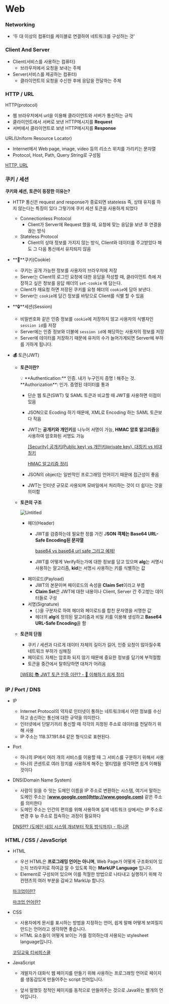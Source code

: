# Web

### **Networking**

- ‘두 대 이상의 컴퓨터를 케이블로 연결하여 네트워크를 구성하는 것’

### **Client And Server**

- Client(서비스를 사용하는 컴퓨터}
    - 브라우저에서 요청을 보내는 주체
- Server(서비스를 제공하는 컴퓨터)
    - 클라이언트의 요청을 수신한 후에 응답을 전달하는 주체

### **HTTP / URL**

HTTP(protocol)

- 웹 브라우저에서 url을 이용해 클라이언트와 서버가 통신하는 규칙
- 클라이언트에서 서버로 보낸 HTTP메시지를 **Request**
- 서버에서 클라이언트로 보낸 HTTP메시지를 **Response**

URL(Uniform Resource Locator)

- Internet에서 Web page, image, video 등의 리소스 위치를 가리키는 문자열
- Protocol, Host, Path, Query String로 구성됨

[HTTP,  URL](https://velog.io/@cnffjd95/Web-HTTP-URL)

### **쿠키 / 세션**

**쿠키와 세션, 토큰이 등장한 이유는?**

- HTTP 통신은 request and response가 종료되면 stateless 즉, 상태 유지를 하지 않는다는 특징이 있다 그렇기에 쿠키 세션 토큰을 사용하게 되었다
    - Connectionless Protocol
        - Client가 Server에 Request 했을 때, 요청에 맞는 응답을 보낸 후 연결을 끊는 방식
    - Stateless Protocol
        - Client의 상태 정보를 가지지 않는 방식, Client와 데이터를 주고받았다 해도 그 다음 통신에서 유지되지 않음
        
- **🍪**쿠키(Cookie)
    - 쿠키는 공개 가능한 정보를 사용자의 브라우저에 저장
    - Server는 Client의 로그인 요청에 대한 응답을 작성할 때, 클라이언트 측에 저장하고 싶은 정보를 응답 헤더의 `set-cookie` 에 담는다.
    - Cilent가 재요청 하면 저장된 쿠키를 요청 헤더의 `cookie`에 담아 보낸다.
    - Server는 `cookie`에 담긴 정보를 바탕으로 Client를 식별 할 수 있음
    
- **🔒**세션(Session)
    - 비밀번호화 같은 인증 정보를 `cookie`에 저장하지 않고 사용자의 식별자인 `session id`를 저장
    - Server에는 인증 정보와 더불에  `session id`에 해당하는 사용자의 정보를 저장
    - Server에 데이터를 저장하기 때문에 유저의 수가 늘어가게되면 Server에 부하를 가하게 됩니다.
    
- **💰** 토큰(JWT)
    - **토큰이란?**
        
        <aside>
        💡 **Authentication:** 인증. 내가 누구인지 증명 ! 해주는 것.
        **Authorization**: 인가. 증명된 데이터를 통과
        
        </aside>
        
        - 단순 웹 토큰(SWT) 및 SAML 토큰과 비교할 때 JWT를 사용하면 이점이 있음
        - JSON으로 Ecoding 하기 때문에, XML로 Encoding 하는 SAML 토큰보다 작음
        - JWT는 **공개키와 개인키**를 나누어 서명이 가능, **HMAC 암호 알고리즘**을 사용하여 암호화된 서명도 가능
            
            [[Security] 공개키(Public key) vs 개인키(private key), 대칭키 vs 비대칭키](https://spidyweb.tistory.com/310)
            
            [HMAC 알고리즘 정리](https://velog.io/@jamwonsoo/HMAC-알고리즘-정리)
            
        - JSON의 object는 일반적인 프로그래밍 언어이기 때문에 접근성이 좋음
        - JWT는 인터넷 규모로 사용되며 모바일에서 처리하는 것이 더 쉽다는 것을 의미함
    - **토큰의 구조**
        
        ![Untitled](https://s3-us-west-2.amazonaws.com/secure.notion-static.com/dcf38e7e-558a-40ba-90a4-1663f7b5ed08/Untitled.png)
        
        - 헤더(Header)
            - JWT를 검증하는데 필요한 정를 가진 J**SON 객체는 Base64 URL-Safe Encoding된 문자열**
                
                [base64 vs base64 url safe 그리고 예제!](https://velog.io/@dohaeng0/base64-vs-base64-url-safe-그리고-예제)
                
            - JWT를 어떻게 Verify하는가에 대한 정보를 담고 있으며 **alg**는 서명시 사용하는 알고리즘, **kid**는 서명시 사용하는 키를 식별하는 값
        - 페이로드(Payload)
            - JWT의 본문이며 페이로드의 속성을 **Claim Set**이라고 부름
            - **Claim Set**은 JWT에 대한 내용이나 Client, Server 간 주고받는 데이터들로 구성
        - 서명(Signature)
            - (.)을 구분자로 하여 헤더와 페이로드를 합친 문자영을 서명한 값
            - 헤더의 **alg**에 정의된 알고리즘과 비밀 키를 이용해 생성하고 **Base64 URL-Safe Encoding**을 함
    - **토큰의 단점**
        - 쿠키 / 세션과 다르게 데이터 자체의 길이가 길어, 인증 요청이 많아질수록 네트워크 부하가 심해짐
        - 페이로드 자체는 암호화 되지 않기 때문에 중요한 정보를 담기에 부적절함
        - 토큰을 중간에서 탈취당하면 대처가 어려움
        
        [[WEB] 📚 JWT 토큰 인증 이란? - 💯 이해하기 쉽게 정리](https://inpa.tistory.com/entry/WEB-📚-JWTjson-web-token-란-💯-정리)
        

### **IP / Port / DNS**

- IP
    - Internet Protocol의 약자로 인터넷이 통하는 네트워크에서 어떤 정보를 수신하고 송신하는 통신에 대한 규약을 의미한다.
    - 인터넷에서 단말기끼리 통신할 때 각각의 지정된 주소로 데이터를 전달하기 위해 사용
    - IP 주소는 118.37.191.84 같은 형식으로 표현된다.
- Port
    - 하나의 IP에서 여러 개의 서비스를 이용할 때 그 서비스를 구분하기 위해서 사용
    - 하나의 콘센트로 여러 장치를 사용하게 해주는 멀티탭을 생각하면 쉽게 이해될 것이다
- DNS(Domain Name System)
    - 사람이 읽을 수 잇는 도메인 이름을 IP 주소로 변환하는 시스템, 여기서 말하는 도메인 주소는 [**www.google.com](http://www.google.com)** 같은 주소를 의미한다
    - 도메인 주소는 인간의 편의를 위해 사용하며 실제 네트워크 상에서는 IP 주소로 변경 후 Ip 주소로 접속하는 과정이 필요하다
    
    [DNS란? (도메인 네임 시스템 개념부터 작동 방식까지) - 하나몬](https://hanamon.kr/dns란-도메인-네임-시스템-개념부터-작동-방식까지/)
    

### **HTML / CSS / JavaScript**

- HTML
    - 우선 HTML은 **프로그래밍 언어는 아니며**, Web Page가 어떻게 구조화되어 있는지 브라우저로 하여금 알 수 있도록 하는 **MarkUP Language** 입니다.
    - Element로 구성되어 있으며 이를 적절한 방법으로 나타내고 실행하기 위해 각 컨텐츠의 여러 부분을 감싸고 MarkUp 합니다.
    
    [마크업이란?](https://velog.io/@skwx50000/마크업이란)
    
    [마크업 언어란?](https://velog.io/@devp1023/마크업-언어란)
    

- CSS
    - 사용자에게 문서를 표시하는 방법을 지정하는 언어, 쉽게 말해 어떻게 보여질지 만드는 언어라고 생각하면 좋습니다.
    - HTML 요소들이 어떻게 보이는 가를 정의하는데 사용되는 stylesheet language입니다.
    
    [코딩교육 티씨피스쿨](http://www.tcpschool.com/html/html_expand_css)
    

- JavaScript
    - 개발자가 대화식 웹 페이지를 만들기 위해 사용하는 프로그래밍 언어로 페이지를 생동감있게 만들어주는 script 언어입니다.
    
    - 앞서 말했듯 정적인 페이지를 동적으로 만들어주는 것으로 Java와는 별개의 언어입니다.